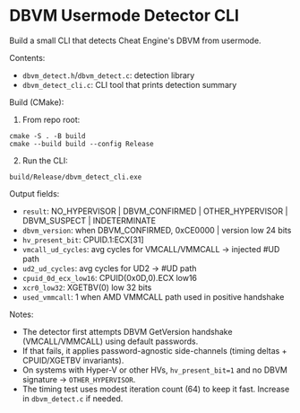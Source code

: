 # DBVM Usermode Detector CLI

Build a small CLI that detects Cheat Engine's DBVM from usermode.

Contents:
- `dbvm_detect.h`/`dbvm_detect.c`: detection library
- `dbvm_detect_cli.c`: CLI tool that prints detection summary

Build (CMake):

1) From repo root:

```
cmake -S . -B build
cmake --build build --config Release
```

2) Run the CLI:

```
build/Release/dbvm_detect_cli.exe
```

Output fields:
- `result`: NO_HYPERVISOR | DBVM_CONFIRMED | OTHER_HYPERVISOR | DBVM_SUSPECT | INDETERMINATE
- `dbvm_version`: when DBVM_CONFIRMED, 0xCE0000 | version low 24 bits
- `hv_present_bit`: CPUID.1:ECX[31]
- `vmcall_ud_cycles`: avg cycles for VMCALL/VMMCALL → injected #UD path
- `ud2_ud_cycles`: avg cycles for UD2 → #UD path
- `cpuid_0d_ecx_low16`: CPUID(0x0D,0).ECX low16
- `xcr0_low32`: XGETBV(0) low 32 bits
- `used_vmmcall`: 1 when AMD VMMCALL path used in positive handshake

Notes:
- The detector first attempts DBVM GetVersion handshake (VMCALL/VMMCALL) using default passwords.
- If that fails, it applies password-agnostic side-channels (timing deltas + CPUID/XGETBV invariants).
- On systems with Hyper‑V or other HVs, `hv_present_bit=1` and no DBVM signature → `OTHER_HYPERVISOR`.
- The timing test uses modest iteration count (64) to keep it fast. Increase in `dbvm_detect.c` if needed.

